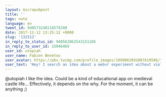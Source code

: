 ```yaml
---
layout: micropubpost
title: ''
tags: note
language: en
tweet_id: 940573248118579200
date: 2017-12-12 13:25:12 +0000
slug: '132512'
in_reply_to_status_id: 940562062543151105
in_reply_to_user_id: 15046469
user_id: utopiah
user_name: Fabien Benetou
user_avatar: https://pbs.twimg.com/profile_images/1099082892087619586/taAydS8U.png
user_text: 'Hey! I search an idea about a webvr experiment without violence on the medieval theme. Can you help me pls? Thanks in advance! <a href="/downtohoerth" class="twitter-atreply pretty-link js-nav" dir="ltr" data-mentioned-user-id="2671556916"><s>@</s><b>downtohoerth</b></a> <a href="/misslivirose" class="twitter-atreply pretty-link js-nav" dir="ltr" data-mentioned-user-id="215904011"><s>@</s><b>misslivirose</b></a> <a href="/utopiah" class="twitter-atreply pretty-link js-nav" dir="ltr" data-mentioned-user-id="15046469"><s>@</s><b>utopiah</b></a> <a href="/aframevr" class="twitter-atreply pretty-link js-nav" dir="ltr" data-mentioned-user-id="4360486994"><s>@</s><b>aframevr</b></a> <a href="/timoni" class="twitter-atreply pretty-link js-nav" dir="ltr" data-mentioned-user-id="12615"><s>@</s><b>timoni</b></a> <a href="/12_0_13" class="twitter-atreply pretty-link js-nav" dir="ltr" data-mentioned-user-id="309069265"><s>@</s><b>12_0_13</b></a> <a href="/KenneyNL" class="twitter-atreply pretty-link js-nav" dir="ltr" data-mentioned-user-id="82378893"><s>@</s><b>KenneyNL</b></a> <a href="/mano1creative" class="twitter-atreply pretty-link js-nav" dir="ltr" data-mentioned-user-id="1203240871"><s>@</s><b>mano1creative</b></a>'
---
```

@utopiah I like the idea. Could be a kind of educational app on medieval castle life... Effectively, it depends on the why. For the moment, it can be anything ;)

